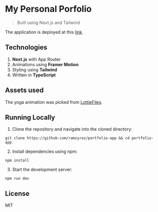 # My Personal Porfolio

> Built using Next.js and Tailwind

The application is deployed at this [link](https://ramzyraz.vercel.app/).

## Technologies

1. **Next.js** with App Router
2. Animations using **Framer Motion**
3. Styling using **Tailwind**
4. Written in **TypeScript**

## Assets used

The yoga animation was picked from [LottieFiles](https://lottiefiles.com/82423-developer-yoga).

## Running Locally
1. Clone the repository and navigate into the cloned directory:
```
git clone https://github.com/ramzyraz/portfolio-app && cd portfolio-app
```
2. Install dependencies using npm:
```
npm install
```
3. Start the development server:
```
npm run dev
```
## License
MIT
